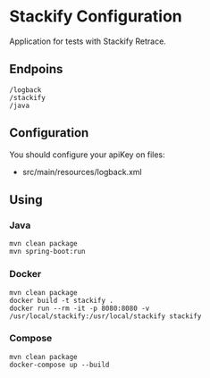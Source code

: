 # Stackify Configuration

Application for tests with Stackify Retrace.

## Endpoins

```
/logback
/stackify
/java
```

## Configuration

You should configure your apiKey on files:
- src/main/resources/logback.xml

## Using

### Java

```
mvn clean package
mvn spring-boot:run
```

### Docker

```
mvn clean package
docker build -t stackify .
docker run --rm -it -p 8080:8080 -v /usr/local/stackify:/usr/local/stackify stackify
```

### Compose

```
mvn clean package
docker-compose up --build
```
